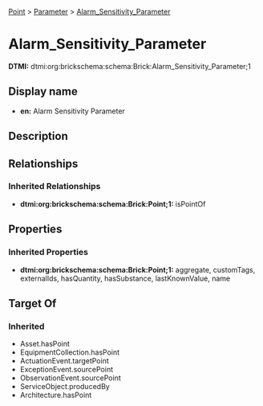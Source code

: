 [Point](../../Point.md) > [Parameter](../Parameter.md) > [Alarm_Sensitivity_Parameter](.)
# Alarm_Sensitivity_Parameter
**DTMI:** dtmi:org:brickschema:schema:Brick:Alarm_Sensitivity_Parameter;1
## Display name
- **en:** Alarm Sensitivity Parameter
## Description
## Relationships
### Inherited Relationships
* **dtmi:org:brickschema:schema:Brick:Point;1:** isPointOf
## Properties
### Inherited Properties
* **dtmi:org:brickschema:schema:Brick:Point;1:** aggregate, customTags, externalIds, hasQuantity, hasSubstance, lastKnownValue, name
## Target Of
### Inherited
* Asset.hasPoint
* EquipmentCollection.hasPoint
* ActuationEvent.targetPoint
* ExceptionEvent.sourcePoint
* ObservationEvent.sourcePoint
* ServiceObject.producedBy
* Architecture.hasPoint

